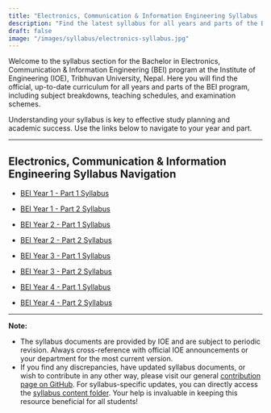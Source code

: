 ```yaml
---
title: "Electronics, Communication & Information Engineering Syllabus | IOE, Tribhuvan University"
description: "Find the latest syllabus for all years and parts of the Bachelor in Electronics, Communication & Information Engineering (BEI) program at the Institute of Engineering (IOE), Tribhuvan University, Nepal."
draft: false
image: "/images/syllabus/electronics-syllabus.jpg"
---
```


Welcome to the syllabus section for the Bachelor in Electronics, Communication & Information Engineering (BEI) program at the Institute of Engineering (IOE), Tribhuvan University, Nepal. Here you will find the official, up-to-date curriculum for all years and parts of the BEI program, including subject breakdowns, teaching schedules, and examination schemes.

Understanding your syllabus is key to effective study planning and academic success. Use the links below to navigate to your year and part.

---

## Electronics, Communication & Information Engineering Syllabus Navigation

- [BEI Year 1 - Part 1 Syllabus](/syllabus/electronics/year1-part1/)
- [BEI Year 1 - Part 2 Syllabus](/syllabus/electronics/year1-part2/)

- [BEI Year 2 - Part 1 Syllabus](/syllabus/electronics/year2-part1/)
- [BEI Year 2 - Part 2 Syllabus](/syllabus/electronics/year2-part2/)

- [BEI Year 3 - Part 1 Syllabus](/syllabus/electronics/year3-part1/)
- [BEI Year 3 - Part 2 Syllabus](/syllabus/electronics/year3-part2/)

- [BEI Year 4 - Part 1 Syllabus](/syllabus/electronics/year4-part1/)
- [BEI Year 4 - Part 2 Syllabus](/syllabus/electronics/year4-part2/)

---

**Note:**
- The syllabus documents are provided by IOE and are subject to periodic revision. Always cross-reference with official IOE announcements or your department for the most current version.
- If you find any discrepancies, have updated syllabus documents, or wish to contribute in any other way, please visit our general [contribution page on GitHub](https://github.com/ioenotes/ioenotes). For syllabus-specific updates, you can directly access the [syllabus content folder](https://github.com/ioenotes/ioenotes/tree/main/content/english/syllabus/electronics). Your help is invaluable in keeping this resource beneficial for all students! 